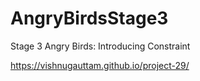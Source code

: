 # AngryBirdsStage3
Stage 3 Angry Birds: Introducing Constraint


https://vishnugauttam.github.io/project-29/

